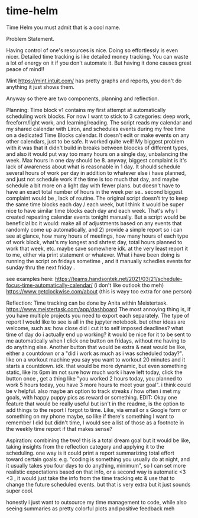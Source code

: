 # time-helm
Time Helm
you must admit that is a cool name.

Problem Statement. 

Having control of one's resources is nice. Doing so effortlessly is even nicer. Detailed time tracking is like detailed money tracking. You can waste a lot of energy on it if you don't automate it. But having it done causes great peace of mind!!

Mint https://mint.intuit.com/ has pretty graphs and reports, you don't do anything it just shows them. 

Anyway so there are two components, planning and reflection. 

Planning: Time block v1 contains my first attempt at automatically scheduling work blocks. For now I want to stick to 3 categories: deep work, freeform/light work, and learning/reading. The script reads my calendar and my shared calendar with Liron, and schedules events during my free time on a dedicated Time Blocks calendar. It doesn't edit or make events on any other calendars, just to be safe. It worked quite well! My biggest problem with it was that it didn't build in breaks between bloocks of different types, and also it would put way too many hours on a single day, unbalancing the week. Max hours in one day should be 8. anyway, biggest complaint is it's lack of awareness about what is reasonable in 1 day. It should schedule several hours of work per day in addition to whatever else i have planned, and just not schedule work if the time is too much that day, and maybe schedule a bit more on a light day with fewer plans. but doesn't have to have an exact total number of hours in the week per se.. second biggest complaint would be , lack of routine. The original script doesn't try to keep the same time blocks each day / each week, but I think it would be super nice to have similar time blocks each day and each week. That's why I created repeating calendar events tonight manually. But a script would be beneficial bc it would: make all of adjustments based on any events that randomly come up automatically, and 2) provide a simple report so i can see at glance, how many hours of meetings, how many hours of each type of work block, what's my longest and shrtest day, total hours planned to work that week, etc. maybe save somewhere idk. at the very least report it to me, either via print statement or whatever. What i have been doing is running the script on fridays sometime , and it manually schedles events for sunday thru the next friday . 

see examples here: 
https://teams.handsontek.net/2021/03/21/schedule-focus-time-automatically-calendar/ (i don't like outlook tho meh)
https://www.getclockwise.com/about (this is wayy too extra for one person)

Reflection: Time tracking can be done by Anita within Meistertask. https://www.meistertask.com/app/dashboard The most annoying thing is, if you have multiple projects you need to export each separately. The type of report I would like to see is all in the jupyter notebook. but other ideas are welcome, such as: how close did i cut it to self imposed deadlines? what time of day do i actually end up working? it would be nice for it to be sent to me automatically when I click one button on fridays, without me having to do anything else. Another button that would be extra & neat would be like, either a countdown or a "did i work as much as i was scheduled today?". like on a workout machine you say you want to workout 20 minutes and it starts a countdown. idk. that would be more dynamic, but even something static, like its 6pm im not sure how much work i have left today, click the button once , get a thing like "you worked 2 hours today, you planned to work 5 hours today, you have 3 more hours to meet your goal".  i think could be v helpful. also maybe an option to track streaks / how often i met my goals, with happy puppy pics as reward or something. EDIT: Okay one feature that would be really useful but isn't in the readme, is the option to add things to the report I forgot to time. Like, via email or s Google form or something on my phone maybe, so like if there's something I want to remember I did but didn't time, I would see a list of those as a footnote in the weekly time report if that makes sense?

Aspiration: combining the two! this is a total dream goal but it would be like, taking insights from the reflection category and applying it to the scheduling. one way is it could print a report summarizing total effort toward certain goals: e.g. "coding is something you usually do at night, and it usually takes you four days to do anything, minimum", so I can set more realistic expectations based on that info, or a second way is automatic <3 <3 , it would just take the info from the time tracking etc & use that to change the future scheduled events. but that is very extra but it just sounds super cool.

honestly i just want to outsource my time management to code, while also seeing summaries as pretty colorful plots and positive feedback meh
